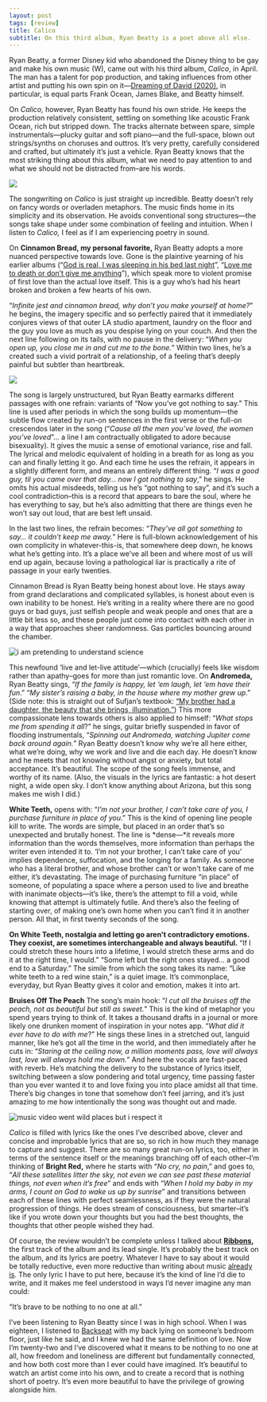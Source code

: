 ```yaml
---
layout: post
tags: [review]
title: Calico
subtitle: On this third album, Ryan Beatty is a poet above all else. 
---
```



Ryan Beatty, a former Disney kid who abandoned the Disney thing to be gay and make his own music (W), came out with his third album, *Calico*, in April. The man has a talent for pop production, and taking influences from other artist and putting his own spin on it—[Dreaming of David (2020)](http://musicalculinarists.com/2020-04-18-Dreaming_of_David/), in particular, is equal parts Frank Ocean, James Blake, and Beatty himself. 

On *Calico,* however, Ryan Beatty has found his own stride. He keeps the production relatively consistent, settling on something like acoustic Frank Ocean, rich but stripped down. The tracks alternate between spare, simple instrumentals—plucky guitar and soft piano—and the full-space, blown out strings/synths on choruses and outtros. It’s very pretty, carefully considered and crafted, but ultimately it’s just a vehicle. Ryan Beatty knows that the most striking thing about this album, what we need to pay attention to and what we should not be distracted from–are his words. 



![](https://images.genius.com/1a49ad4222376afdf92b2e666e7af85a.1000x1000x1.jpg)


The songwriting on *Calico* is just straight up incredible. Beatty doesn’t rely on fancy words or overladen metaphors. The music finds home in its simplicity and its observation. He avoids conventional song structures—the songs take shape under some combination of feeling and intuition. When I listen to *Calico,* I feel as if I am experiencing poetry in sound.  

On **Cinnamon Bread, my personal favorite,** Ryan Beatty adopts a more nuanced perspective towards love. Gone is the plaintive yearning of his earlier albums (“[God is real, I was sleeping in his bed last night](https://open.spotify.com/track/1pu4luiWwVAcJRoCuqJfWg?si=1f615888e55840f0)”, “[Love me to death or don’t give me anything](https://open.spotify.com/track/7pbxFCIMIYrfKsgpoB3UL6?si=429f44b1b18f47fb)”), which speak more to violent promise of first love than the actual love itself. This is a guy who’s had his heart broken and broken a few hearts of his own. 

“*Infinite jest and cinnamon bread, why don’t you make yourself at home?*” he begins, the imagery specific and so perfectly paired that it immediately conjures views of that outer LA studio apartment, laundry on the floor and the guy you love as much as you despise lying on your couch. And then the next line following on its tails, with no pause in the delivery: “*When you open up, you close me in and cut me to the bone.*” Within two lines, he’s a created such a vivid portrait of a relationship, of a feeling that’s deeply painful but subtler than heartbreak. 

![](https://paper-attachments.dropboxusercontent.com/s_E7318C19863D3CA0374A6DF0F675A708243CE8E638C7EBCE130396F1A2DB03E4_1687722897595_Screenshot+2023-06-25+at+12.54.52+PM.png)


The song is largely unstructured, but Ryan Beatty earmarks different passages with one refrain: variants of “Now you’ve got nothing to say.” This line is used after periods in which the song builds up momentum—the subtle flow created by run-on sentences in the first verse or the full-on crescendos later in the song (“*Cause all the men you’ve loved, the women you’ve loved*”… a line I am contractually obligated to adore because bisexuality). It gives the music a sense of emotional variance, rise and fall. The lyrical and melodic equivalent of holding in a breath for as long as you can and finally letting it go. And each time he uses the refrain, it appears in a slightly different form, and means an entirely different thing. “*I was a good guy, til you came over that day… now I got nothing to say*,” he sings. He omits his actual misdeeds, telling us he’s “got nothing to say”, and it’s such a cool contradiction–this is a record that appears to bare the soul, where he has everything to say, but he’s also admitting that there are things even he won’t say out loud, that are best left unsaid. 

In the last two lines, the refrain becomes: “*They’ve all got something to say… it couldn’t keep me away.*” Here is full-blown acknowledgement of his own complicity in whatever-this-is, that somewhere deep down, he knows what he’s getting into. It’s a place we’ve all been and where most of us will end up again, because loving a pathological liar is practically a rite of passage in your early twenties. 

Cinnamon Bread is Ryan Beatty being honest about love. He stays away from grand declarations and complicated syllables, is honest about even is own inability to be honest. He’s writing in a reality where there are no good guys or bad guys, just selfish people and weak people and ones that are a little bit less so, and these people just come into contact with each other in a way that approaches sheer randomness. Gas particles bouncing around the chamber. 

![i am pretending to understand science](https://s3-us-west-2.amazonaws.com/courses-images/wp-content/uploads/sites/3101/2018/03/20155338/fbdf37a85ccf2788ba9d689d1ee777ff.jpg)



This newfound ‘live and let-live attitude’—which (crucially) feels like wisdom rather than apathy–goes for more than just romantic love. On **Andromeda,** Ryan Beatty sings, “*If the family is happy, let ‘em laugh, let ‘em have their fun*.” “*My sister’s raising a baby, in the house where my mother grew up*.” (Side note: this is straight out of Sufjan’s textbook: [“My brother had a daughter, the beauty that she brings, illumination.”](https://open.spotify.com/track/3AyuigFWbuirWHvidbMz8O?si=3a5518c4d9e44203)) This more compassionate lens towards others is also applied to himself: “*What stops me from spending it all*?” he sings, guitar briefly suspended in favor of flooding instrumentals, “*Spinning out Andromeda, watching Jupiter come back around again.*” Ryan Beatty doesn’t know why we’re all here either, what we’re doing, why we work and live and die each day. He doesn’t know and he meets that not knowing without angst or anxiety, but total acceptance. It’s beautiful. The scope of the song feels immense, and worthy of its name. (Also, the visuals in the lyrics are fantastic: a hot desert night, a wide open sky. I don’t know anything about Arizona, but this song makes me wish I did.) 

**White Teeth,** opens with: “*I’m not your brother, I can’t take care of you, I purchase furniture in place of you*.” This is the kind of opening line people kill to write. The words are simple, but placed in an order that’s so unexpected and brutally honest. The line is *dense—*it reveals more information than the words themselves, more information than perhaps the writer even intended it to. ‘I’m not your brother, I can’t take care of you’ implies dependence, suffocation, and the longing for a family. As someone who has a literal brother, and whose brother can’t or won't take care of me either, it’s devastating. The image of purchasing furniture “in place” of someone, of populating a space where a person used to live and breathe with inanimate objects—it’s like, there’s the attempt to fill a void, while knowing that attempt is ultimately futile. And there’s also the feeling of starting over, of making one’s own home when you can’t find it in another person. All that, in first twenty seconds of the song. 

**On White Teeth, nostalgia and letting go aren't contradictory emotions. They coexist, are sometimes interchangeable and always beautiful.** “If I could stretch these hours into a lifetime, I would stretch these arms and do it at the right time, I would.” “Some left but the right ones stayed… a good end to a Saturday.” The simile from which the song takes its name: “Like white teeth to a red wine stain,” is a quiet image. It’s commonplace, everyday, but Ryan Beatty gives it color and emotion, makes it into art. 


**Bruises Off The Peach**
The song’s main hook: “*I cut all the bruises off the peach, not as beautiful but still as sweet.*” 
This is the kind of metaphor you spend years trying to think of. It takes a thousand drafts in a journal or more likely one drunken moment of inspiration in your notes app. “*What did it ever have to do with me*?” He sings these lines in a stretched out, languid manner, like he’s got all the time in the world, and then immediately after he cuts in: “*Staring at the ceiling now, a million moments pass, love will always last, love will always hold me down.*” And here the vocals are fast-paced with reverb. He’s matching the delivery to the substance of lyrics itself, switching between a slow pondering and total urgency, time passing faster than you ever wanted it to and love fixing you into place amidst all that time. There’s big changes in tone that somehow don’t feel jarring, and it’s just amazing to me how intentionally the song was thought out and made. 


![music video went wild places but i respect it](https://paper-attachments.dropboxusercontent.com/s_E7318C19863D3CA0374A6DF0F675A708243CE8E638C7EBCE130396F1A2DB03E4_1687722529086_Screenshot+2023-06-25+at+12.48.27+PM.png)


*Calico* is filled with lyrics like the ones I’ve described above, clever and concise and improbable lyrics that are so, so rich in how much they manage to capture and suggest. There are so many great run-on lyrics, too, either in terms of the sentence itself or the meanings branching off of each other–I’m thinking of **Bright Red,** where he starts with “*No cry, no pain*,” and goes to, “*All these satellites litter the sky, not even we can see past these material things, not even when it’s free*” and ends with “*When I hold my baby in my arms, I count on God to wake us up by sunrise*” and transitions between each of these lines with perfect seamlessness, as if they were the natural progression of things. He does stream of consciousness, but smarter–it’s like if you wrote down your thoughts but you had the best thoughts, the thoughts that other people wished they had. 

Of course, the review wouldn’t be complete unless I talked about [**Ribbons**](https://open.spotify.com/track/1mn1vm47Qm3h91kgNRmXf0?si=f87b81d909a640ad)**,** the first track of the album and its lead single. It’s probably the best track on the album, and its lyrics are poetry. Whatever I have to say about it would be totally reductive, even more reductive than writing about music [already is](https://en.wikipedia.org/wiki/Writing_about_music_is_like_dancing_about_architecture). The only lyric I have to put here, because it’s the kind of line I’d die to write, and it makes me feel understood in ways I’d never imagine any man could: 

“It’s brave to be nothing to no one at all.” 

I’ve been listening to Ryan Beatty since I was in high school. When I was eighteen, I listened to [Backseat](https://open.spotify.com/track/77zou8jnM5ySyaOZesPn2S?si=ed83189e6d734c1e) with my back lying on someone’s bedroom floor, just like he said, and I knew we had the same definition of love. Now I’m twenty-two and I‘ve discovered what it means to be nothing to no one at all, how freedom and loneliness are different but fundamentally connected, and how both cost more than I ever could have imagined. It’s beautiful to watch an artist come into his own, and to create a record that is nothing short of poetry. It’s even more beautiful to have the privilege of growing alongside him. 

